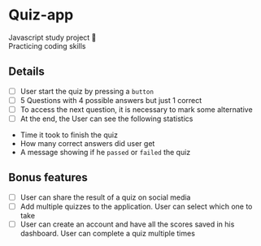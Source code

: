 # Quiz-app 

Javascript study project :memo:
<br>Practicing coding skills 

## Details

- [ ] User start the quiz by pressing a `button`
- [ ] 5 Questions with 4 possible answers but just 1 correct
- [ ] To access the next question, it is necessary to mark some alternative
- [ ] At the end, the User can see the following statistics
 - Time it took to finish the quiz
 - How many correct answers did user get
 - A message showing if he `passed` or `failed` the quiz

## Bonus features

-   [ ] User can share the result of a quiz on social media
-   [ ] Add multiple quizzes to the application. User can select which one to take
-   [ ] User can create an account and have all the scores saved in his dashboard. User can complete a quiz multiple times
